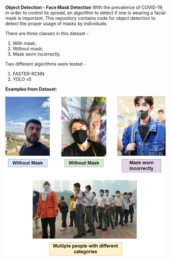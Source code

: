 

**Object Detection - Face Mask Detection**
With the prevalence of COVID-19, in order to control its spread, an algorithm to detect if one is wearing
a facial mask is important. This repository contains code for object detection to detect the proper usage of masks by individuals.

There are three classes in this dataset - 
1) With mask;
2) Without mask;
3) Mask worn incorrectly

Two different algorithms were tested - 
1) FASTER-RCNN
2) YOLO v5

**Examples from Dataset:**  

![alt text](https://github.com/BaluHarshavardan99/Object-Detection-Face-Mask-Detection/blob/main/dataset_examples.png)



